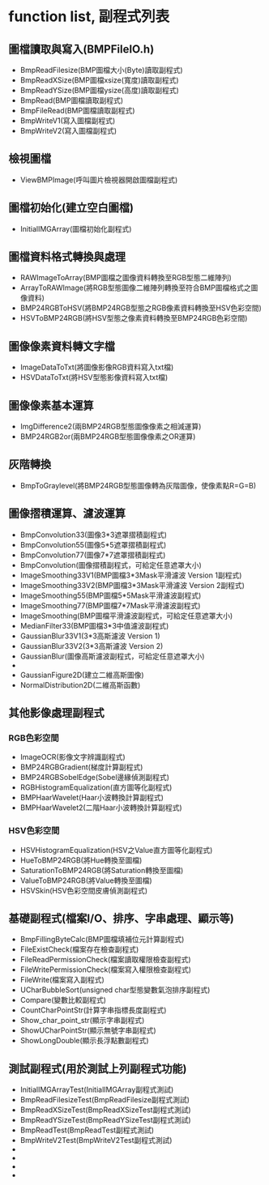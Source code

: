 # function list, 副程式列表

## 圖檔讀取與寫入(BMPFileIO.h)
- BmpReadFilesize(BMP圖檔大小(Byte)讀取副程式)
- BmpReadXSize(BMP圖檔xsize(寬度)讀取副程式)
- BmpReadYSize(BMP圖檔ysize(高度)讀取副程式)
- BmpRead(BMP圖檔讀取副程式)
- BmpFileRead(BMP圖檔讀取副程式)
- BmpWriteV1(寫入圖檔副程式)
- BmpWriteV2(寫入圖檔副程式)

## 檢視圖檔

- ViewBMPImage(呼叫圖片檢視器開啟圖檔副程式)

## 圖檔初始化(建立空白圖檔)

- InitialIMGArray(圖檔初始化副程式)

## 圖檔資料格式轉換與處理

- RAWImageToArray(BMP圖檔之圖像資料轉換至RGB型態二維陣列)
- ArrayToRAWImage(將RGB型態圖像二維陣列轉換至符合BMP圖檔格式之圖像資料)
- BMP24RGBToHSV(將BMP24RGB型態之RGB像素資料轉換至HSV色彩空間)
- HSVToBMP24RGB(將HSV型態之像素資料轉換至BMP24RGB色彩空間)

## 圖像像素資料轉文字檔

- ImageDataToTxt(將圖像影像RGB資料寫入txt檔)
- HSVDataToTxt(將HSV型態影像資料寫入txt檔)

## 圖像像素基本運算

- ImgDifference2(兩BMP24RGB型態圖像像素之相減運算)
- BMP24RGB2or(兩BMP24RGB型態圖像像素之OR運算)

## 灰階轉換

- BmpToGraylevel(將BMP24RGB型態圖像轉為灰階圖像，使像素點R=G=B)

## 圖像摺積運算、濾波運算

- BmpConvolution33(圖像3*3遮罩摺積副程式)
- BmpConvolution55(圖像5*5遮罩摺積副程式)
- BmpConvolution77(圖像7*7遮罩摺積副程式)
- BmpConvolution(圖像摺積副程式，可給定任意遮罩大小)
- ImageSmoothing33V1(BMP圖檔3*3Mask平滑濾波 Version 1副程式)
- ImageSmoothing33V2(BMP圖檔3*3Mask平滑濾波 Version 2副程式)
- ImageSmoothing55(BMP圖檔5*5Mask平滑濾波副程式)
- ImageSmoothing77(BMP圖檔7*7Mask平滑濾波副程式)
- ImageSmoothing(BMP圖檔平滑濾波副程式，可給定任意遮罩大小)
- MedianFilter33(BMP圖檔3*3中值濾波副程式)
- GaussianBlur33V1(3*3高斯濾波 Version 1)
- GaussianBlur33V2(3*3高斯濾波 Version 2)
- GaussianBlur(圖像高斯濾波副程式，可給定任意遮罩大小)
- 
- GaussianFigure2D(建立二維高斯圖像)
- NormalDistribution2D(二維高斯函數)

## 其他影像處理副程式

### RGB色彩空間

- ImageOCR(影像文字辨識副程式)
- BMP24RGBGradient(梯度計算副程式)
- BMP24RGBSobelEdge(Sobel邊緣偵測副程式)
- RGBHistogramEqualization(直方圖等化副程式)
- BMPHaarWavelet(Haar小波轉換計算副程式)
- BMPHaarWavelet2(二階Haar小波轉換計算副程式)

### HSV色彩空間

- HSVHistogramEqualization(HSV之Value直方圖等化副程式)
- HueToBMP24RGB(將Hue轉換至圖檔)
- SaturationToBMP24RGB(將Saturation轉換至圖檔)
- ValueToBMP24RGB(將Value轉換至圖檔)
- HSVSkin(HSV色彩空間皮膚偵測副程式)

## 基礎副程式(檔案I/O、排序、字串處理、顯示等)

- BmpFillingByteCalc(BMP圖檔填補位元計算副程式)
- FileExistCheck(檔案存在檢查副程式)
- FileReadPermissionCheck(檔案讀取權限檢查副程式)
- FileWritePermissionCheck(檔案寫入權限檢查副程式)
- FileWrite(檔案寫入副程式)
- UCharBubbleSort(unsigned char型態變數氣泡排序副程式)
- Compare(變數比較副程式)
- CountCharPointStr(計算字串指標長度副程式)
- Show_char_point_str(顯示字串副程式)
- ShowUCharPointStr(顯示無號字串副程式)
- ShowLongDouble(顯示長浮點數副程式)

## 測試副程式(用於測試上列副程式功能)

- InitialIMGArrayTest(InitialIMGArray副程式測試)
- BmpReadFilesizeTest(BmpReadFilesize副程式測試)
- BmpReadXSizeTest(BmpReadXSizeTest副程式測試)
- BmpReadYSizeTest(BmpReadYSizeTest副程式測試)
- BmpReadTest(BmpReadTest副程式測試)
- BmpWriteV2Test(BmpWriteV2Test副程式測試)
- 
- 
- 
- 




